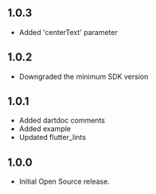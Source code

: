 ## 1.0.3

* Added 'centerText' parameter

## 1.0.2

* Downgraded the minimum SDK version

## 1.0.1

* Added dartdoc comments
* Added example
* Updated flutter_lints

## 1.0.0

* Initial Open Source release.
